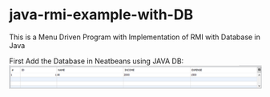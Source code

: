 # java-rmi-example-with-DB
This is a Menu Driven Program with Implementation of RMI with Database in Java

First Add the Database in Neatbeans using JAVA DB:
<img src="db.png">

